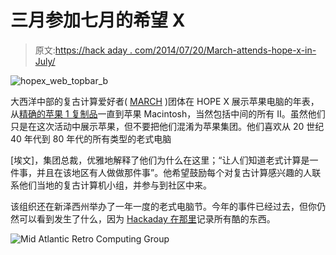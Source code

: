 # 三月参加七月的希望 X

> 原文:[https://hack aday . com/2014/07/20/March-attends-hope-x-in-July/](https://hackaday.com/2014/07/20/march-attends-hope-x-in-july/)

![hopex_web_topbar_b](../Images/2dcdf44627831e267164a48c419faed8.png)

大西洋中部的复古计算爱好者( [MARCH](http://www.midatlanticretro.org/) )团体在 HOPE X 展示苹果电脑的年表，从[精确的苹果 1 复制品](http://www.willegal.net/appleii/apple1-kit.htm)一直到苹果 Macintosh，当然包括中间的所有 II。虽然他们只是在这次活动中展示苹果，但不要把他们混淆为苹果集团。他们喜欢从 20 世纪 40 年代到 80 年代的所有类型的老式电脑

[埃文]，集团总裁，优雅地解释了他们为什么在这里；“让人们知道老式计算是一件事，并且在该地区有人做做那件事”。他希望鼓励每个对复古计算感兴趣的人联系他们当地的复古计算机小组，并参与到社区中来。

该组织还在新泽西州举办了一年一度的老式电脑节。今年的事件已经过去，但你仍然可以看到发生了什么，因为 [Hackaday 在那里](http://hackaday.com/2014/04/09/vcf-east-wrapup-megapost/#more-119262)记录所有酷的东西。

![Mid Atlantic Retro Computing Group](../Images/1201f1cb936810d0f6971727a8afbf50.png)